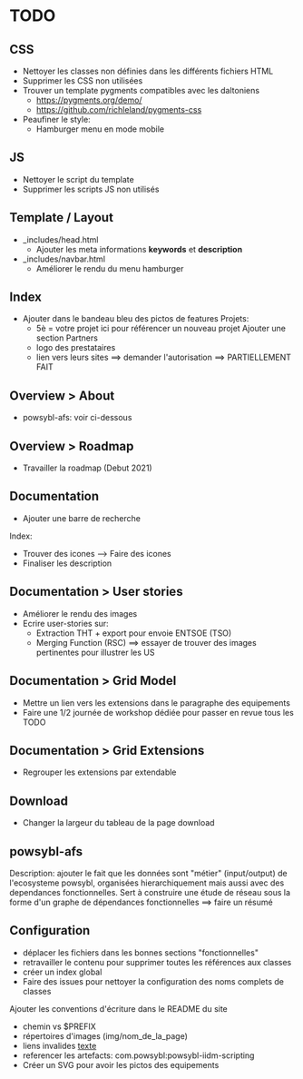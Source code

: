 # TODO

## CSS
- Nettoyer les classes non définies dans les différents fichiers HTML
- Supprimer les CSS non utilisées
- Trouver un template pygments compatibles avec les daltoniens
    - https://pygments.org/demo/
    - https://github.com/richleland/pygments-css
- Peaufiner le style:
    - Hamburger menu en mode mobile
    
## JS
- Nettoyer le script du template
- Supprimer les scripts JS non utilisés

## Template / Layout 
- _includes/head.html
    - Ajouter les meta informations **keywords** et **description**
- _includes/navbar.html
    - Améliorer le rendu du menu hamburger

## Index
- Ajouter dans le bandeau bleu des pictos de features
Projets:
     - 5è = votre projet ici pour référencer un nouveau projet
Ajouter une section Partners
     - logo des prestataires
     - lien vers leurs sites
     ==> demander l'autorisation
     ==> PARTIELLEMENT FAIT

## Overview > About
- powsybl-afs: voir ci-dessous

## Overview > Roadmap
- Travailler la roadmap (Debut 2021)

## Documentation
- Ajouter une barre de recherche

Index:
- Trouver des icones --> Faire des icones
- Finaliser les description

## Documentation > User stories
- Améliorer le rendu des images
- Ecrire user-stories sur:
     - Extraction THT + export pour envoie ENTSOE (TSO)
     - Merging Function (RSC)
     ==> essayer de trouver des images pertinentes pour illustrer les US

## Documentation > Grid Model
- Mettre un lien vers les extensions dans le paragraphe des equipements
- Faire une 1/2 journée de workshop dédiée pour passer en revue tous les TODO

## Documentation > Grid Extensions
- Regrouper les extensions par extendable

## Download
- Changer la largeur du tableau de la page download

## powsybl-afs
Description: ajouter le fait que les données sont "métier"
(input/output) de l'ecosysteme powsybl, organisées hierarchiquement mais
aussi avec des dependances fonctionnelles. Sert à construire une étude
de réseau sous la forme d'un graphe de dépendances fonctionnelles
     ==> faire un résumé

## Configuration
- déplacer les fichiers dans les bonnes sections "fonctionnelles"
- retravailler le contenu pour supprimer toutes les références aux classes
- créer un index global
- Faire des issues pour nettoyer la configuration des noms complets de
classes

Ajouter les conventions d'écriture dans le README du site
- chemin <PREFIX> vs $PREFIX
- répertoires d'images (img/nom_de_la_page)
- liens invalides [texte]()
- referencer les artefacts: com.powsybl:powsybl-iidm-scripting
- Créer un SVG pour avoir les pictos des equipements

